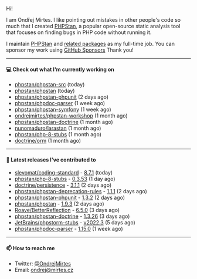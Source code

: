 Hi!

I am Ondřej Mirtes. I like pointing out mistakes in other people's code so much that I created [PHPStan](https://phpstan.org/), a popular open-source static analysis tool that focuses on finding bugs in PHP code without running it.

I maintain [PHPStan](https://github.com/phpstan/phpstan) and [related packages](https://github.com/phpstan/) as my full-time job. You can sponsor my work using [GitHub Sponsors](https://github.com/sponsors/ondrejmirtes) Thank you!

---

#### 💻 Check out what I'm currently working on

- [phpstan/phpstan-src](https://github.com/phpstan/phpstan-src) (today)
- [phpstan/phpstan](https://github.com/phpstan/phpstan) (today)
- [phpstan/phpstan-phpunit](https://github.com/phpstan/phpstan-phpunit) (2 days ago)
- [phpstan/phpdoc-parser](https://github.com/phpstan/phpdoc-parser) (1 week ago)
- [phpstan/phpstan-symfony](https://github.com/phpstan/phpstan-symfony) (1 week ago)
- [ondrejmirtes/phpstan-workshop](https://github.com/ondrejmirtes/phpstan-workshop) (1 month ago)
- [phpstan/phpstan-doctrine](https://github.com/phpstan/phpstan-doctrine) (1 month ago)
- [nunomaduro/larastan](https://github.com/nunomaduro/larastan) (1 month ago)
- [phpstan/php-8-stubs](https://github.com/phpstan/php-8-stubs) (1 month ago)
- [doctrine/orm](https://github.com/doctrine/orm) (1 month ago)

---

#### 🔭 Latest releases I've contributed to

- [slevomat/coding-standard](https://github.com/slevomat/coding-standard) - [8.7.1](https://github.com/slevomat/coding-standard/releases/tag/8.7.1) (today)
- [phpstan/php-8-stubs](https://github.com/phpstan/php-8-stubs) - [0.3.53](https://github.com/phpstan/php-8-stubs/releases/tag/0.3.53) (1 day ago)
- [doctrine/persistence](https://github.com/doctrine/persistence) - [3.1.1](https://github.com/doctrine/persistence/releases/tag/3.1.1) (2 days ago)
- [phpstan/phpstan-deprecation-rules](https://github.com/phpstan/phpstan-deprecation-rules) - [1.1.1](https://github.com/phpstan/phpstan-deprecation-rules/releases/tag/1.1.1) (2 days ago)
- [phpstan/phpstan-phpunit](https://github.com/phpstan/phpstan-phpunit) - [1.3.2](https://github.com/phpstan/phpstan-phpunit/releases/tag/1.3.2) (2 days ago)
- [phpstan/phpstan](https://github.com/phpstan/phpstan) - [1.9.3](https://github.com/phpstan/phpstan/releases/tag/1.9.3) (2 days ago)
- [Roave/BetterReflection](https://github.com/Roave/BetterReflection) - [6.5.0](https://github.com/Roave/BetterReflection/releases/tag/6.5.0) (3 days ago)
- [phpstan/phpstan-doctrine](https://github.com/phpstan/phpstan-doctrine) - [1.3.26](https://github.com/phpstan/phpstan-doctrine/releases/tag/1.3.26) (3 days ago)
- [JetBrains/phpstorm-stubs](https://github.com/JetBrains/phpstorm-stubs) - [v2022.3](https://github.com/JetBrains/phpstorm-stubs/releases/tag/v2022.3) (5 days ago)
- [phpstan/phpdoc-parser](https://github.com/phpstan/phpdoc-parser) - [1.15.0](https://github.com/phpstan/phpdoc-parser/releases/tag/1.15.0) (1 week ago)

---

#### 📫 How to reach me

- Twitter: [@OndrejMirtes](https://twitter.com/ondrejmirtes)
- Email: [ondrej@mirtes.cz](mailto:ondrej@mirtes.cz)
